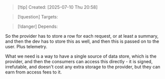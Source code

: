 
>[!tip] Created: [2025-07-10 Thu 20:58]

>[!question] Targets: 

>[!danger] Depends: 

So the provider has to store a row for each request, or at least a summary, and then the dev has to store this as well, and then this is passed on to the user.  Plus telemetry.

What we need is a way to have a single source of data store, which is the provider, and then the consumers can access this directly - it is signed, irrefutable, and doesn't cost any extra storage to the provider, but they can earn from access fees to it.